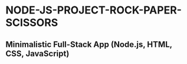 # NODE-JS-PROJECT-ROCK-PAPER-SCISSORS

## Minimalistic Full-Stack App (Node.js, HTML, CSS, JavaScript)
